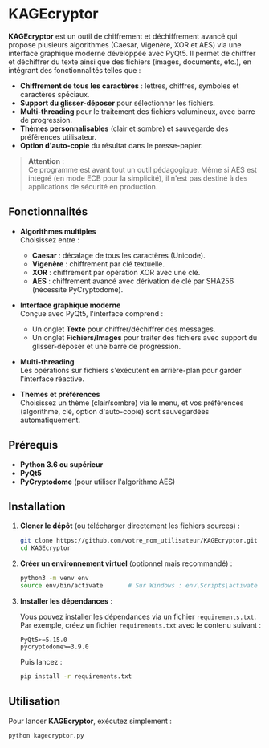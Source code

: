 # KAGEcryptor

**KAGEcryptor** est un outil de chiffrement et déchiffrement avancé qui propose plusieurs algorithmes (Caesar, Vigenère, XOR et AES) via une interface graphique moderne développée avec PyQt5. Il permet de chiffrer et déchiffrer du texte ainsi que des fichiers (images, documents, etc.), en intégrant des fonctionnalités telles que :

- **Chiffrement de tous les caractères** : lettres, chiffres, symboles et caractères spéciaux.
- **Support du glisser-déposer** pour sélectionner les fichiers.
- **Multi-threading** pour le traitement des fichiers volumineux, avec barre de progression.
- **Thèmes personnalisables** (clair et sombre) et sauvegarde des préférences utilisateur.
- **Option d'auto-copie** du résultat dans le presse-papier.

> **Attention** :  
> Ce programme est avant tout un outil pédagogique. Même si AES est intégré (en mode ECB pour la simplicité), il n'est pas destiné à des applications de sécurité en production.

## Fonctionnalités

- **Algorithmes multiples**  
  Choisissez entre :
  - **Caesar** : décalage de tous les caractères (Unicode).
  - **Vigenère** : chiffrement par clé textuelle.
  - **XOR** : chiffrement par opération XOR avec une clé.
  - **AES** : chiffrement avancé avec dérivation de clé par SHA256 (nécessite PyCryptodome).

- **Interface graphique moderne**  
  Conçue avec PyQt5, l'interface comprend :
  - Un onglet **Texte** pour chiffrer/déchiffrer des messages.
  - Un onglet **Fichiers/Images** pour traiter des fichiers avec support du glisser-déposer et une barre de progression.

- **Multi-threading**  
  Les opérations sur fichiers s'exécutent en arrière-plan pour garder l'interface réactive.

- **Thèmes et préférences**  
  Choisissez un thème (clair/sombre) via le menu, et vos préférences (algorithme, clé, option d'auto-copie) sont sauvegardées automatiquement.

## Prérequis

- **Python 3.6 ou supérieur**
- **PyQt5**  
- **PyCryptodome** (pour utiliser l'algorithme AES)

## Installation

1. **Cloner le dépôt** (ou télécharger directement les fichiers sources) :

    ```bash
    git clone https://github.com/votre_nom_utilisateur/KAGEcryptor.git
    cd KAGEcryptor
    ```

2. **Créer un environnement virtuel** (optionnel mais recommandé) :

    ```bash
    python3 -m venv env
    source env/bin/activate       # Sur Windows : env\Scripts\activate
    ```

3. **Installer les dépendances** :

    Vous pouvez installer les dépendances via un fichier `requirements.txt`. Par exemple, créez un fichier `requirements.txt` avec le contenu suivant :

    ```
    PyQt5>=5.15.0
    pycryptodome>=3.9.0
    ```

    Puis lancez :

    ```bash
    pip install -r requirements.txt
    ```

## Utilisation

Pour lancer **KAGEcryptor**, exécutez simplement :

```bash
python kagecryptor.py

